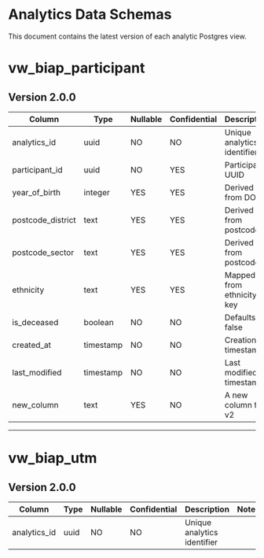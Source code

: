 # Analytics Data Schemas

This document contains the latest version of each analytic Postgres view.

# vw_biap_participant
## Version 2.0.0

| Column            | Type      | Nullable | Confidential | Description                 | Notes          |
| ----------------- | --------- | -------- | ------------ | --------------------------- | -------------- |
| analytics_id      | uuid      | NO       | NO           | Unique analytics identifier |                |
| participant_id    | uuid      | NO       | YES          | Participant UUID            | Not the PK     |
| year_of_birth     | integer   | YES      | YES          | Derived from DOB            |                |
| postcode_district | text      | YES      | YES          | Derived from postcode       |                |
| postcode_sector   | text      | YES      | YES          | Derived from postcode       |                |
| ethnicity         | text      | YES      | YES          | Mapped from ethnicity key   |                |
| is_deceased       | boolean   | NO       | NO           | Defaults to false           |                |
| created_at        | timestamp | NO       | NO           | Creation timestamp          |                |
| last_modified     | timestamp | NO       | NO           | Last modified timestamp     |                |
| new_column        | text      | YES      | NO           | A new column for v2         | Added in 2.0.0 |

---

# vw_biap_utm
## Version 2.0.0

| Column       | Type | Nullable | Confidential | Description                 | Notes |
| ------------ | ---- | -------- | ------------ | --------------------------- | ----- |
| analytics_id | uuid | NO       | NO           | Unique analytics identifier |       |
